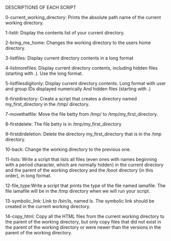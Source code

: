 DESCRIPTIONS OF EACH SCRIPT

0-current_working_directory: Prints the absolute path name of the current working directory.

1-listit: Display the contents list of your current directory.

2-bring_me_home: Changes the working directory to the users home directory.

3-listfiles: Display current directory contents in a long format

4-listmorefiles: Display current directory contents, including hidden files (starting with .). Use the long format.

5-listfilesdigitonly: Display current directory contents.
Long format
with user and group IDs displayed numerically
And hidden files (starting with .)

6-firstdirectory: Create a script that creates a directory named my_first_directory in the /tmp/ directory.

7-movethatfile: Move the file betty from /tmp/ to /tmp/my_first_directory.

8-firstdelete: The file betty is in /tmp/my_first_directory

9-firstdirdeletion: Delete the directory my_first_directory that is in the /tmp directory.

10-back: Change the working directory to the previous one.

11-lists: Write a script that lists all files (even ones with names beginning with a period character, which are normally hidden) in the current directory and the parent of the working directory and the /boot directory (in this order), in long format.

12-file_type:Write a script that prints the type of the file named iamafile. The file iamafile will be in the /tmp directory when we will run your script.

13-symbolic_link: Link to /bin/ls, named ls. The symbolic link should be created in the current working directory.

14-copy_html: Copy all the HTML files from the current working directory to the parent of the working directory, but only copy files that did not exist in the parent of the working directory or were newer than the versions in the parent of the working directory.
